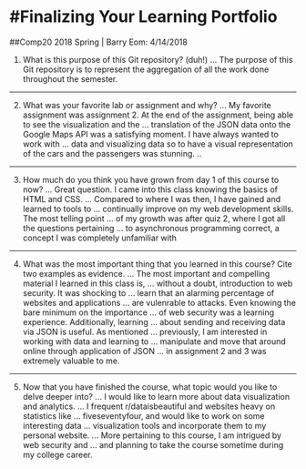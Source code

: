 #Finalizing Your Learning Portfolio
===================================
##Comp20 2018 Spring | Barry Eom: 4/14/2018

1. What is this purpose of this Git repository? (duh!)
... The purpose of this Git repository is to represent the aggregation of all the work done throughout the semester.

---
2. What was your favorite lab or assignment and why?
... My favorite assignment was assignment 2. At the end of the assignment, being able to see the visualization and the 
... translation of the JSON data onto the Google Maps API was a satisfying moment. I have always wanted to work with 
... data and visualizing data so to have a visual representation of the cars and the passengers was stunning. 
..

---
3. How much do you think you have grown from day 1 of this course to now?
... Great question. I came into this class knowing the basics of HTML and CSS.
... Compared to where I was then, I have gained and learned to tools to
... continually improve on my web development skills. The most telling point
... of my growth was after quiz 2, where I got all the questions pertaining 
... to asynchronous programming correct, a concept I was completely unfamiliar with

---
4. What was the most important thing that you learned in this course? Cite two examples as evidence.
... The most important and compelling material I learned in this class is, 
... without a doubt, introduction to web security. It was shocking to 
... learn that an alarming percentage of websites and applications 
... are vulenrable to attacks. Even knowing the bare minimum on the importance
... of web security was a learning experience. Additionally, learning
... about sending and receiving data via JSON is useful. As mentioned
... previously, I am interested in working with data and learning to 
... manipulate and move that around online through application of JSON
... in assignment 2 and 3 was extremely valuable to me.

---
5. Now that you have finished the course, what topic would you like to delve deeper into?
... I would like to learn more about data visualization and analytics.
... I frequent r/dataisbeautiful and websites heavy on statistics like 
... fiveseventyfour, and would like to work on some interesting data 
... visualization tools and incorporate them to my personal website.
... More pertaining to this course, I am intrigued by web security and
... and planning to take the course sometime during my college career.